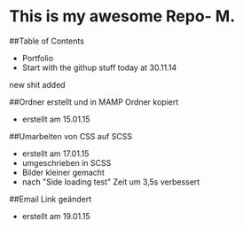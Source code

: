 This is my awesome Repo- M.
===========================

##Table of Contents

- Portfolio
- Start with the githup stuff today at 30.11.14

new shit added

##Ordner erstellt und in MAMP Ordner kopiert

- erstellt am 15.01.15

##Umarbeiten von CSS auf SCSS

- erstellt am 17.01.15
- umgeschrieben in SCSS
- Bilder kleiner gemacht
- nach "Side loading test" Zeit um 3,5s verbessert



##Email Link geändert

- erstellt am 19.01.15
